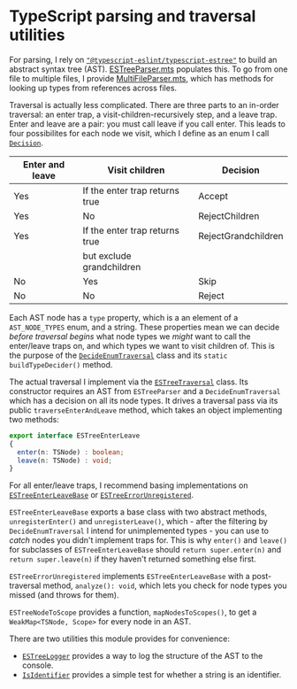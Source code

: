 # TypeScript parsing and traversal utilities

For parsing, I rely on [`"@typescript-eslint/typescript-estree"`](https://github.com/typescript-eslint/typescript-eslint/tree/main/packages/typescript-estree) to build an abstract syntax tree (AST).  [ESTreeParser.mts](source/ESTreeParser.mts) populates this.  To go from one file to multiple files, I provide [MultiFileParser.mts](source/MultiFileParser.mts), which has methods for looking up types from references across files.

Traversal is actually less complicated.  There are three parts to an in-order traversal: an enter trap, a visit-children-recursively step, and a leave trap.  Enter and leave are a pair:  you must call leave if you call enter.  This leads to four possibilites for each node we visit, which I define as an enum I call [`Decision`](source/DecideEnumTraversal.mts).

| Enter and leave | Visit children                 | Decision            |
|-----------------|--------------------------------|---------------------|
| Yes             | If the enter trap returns true | Accept              |
| Yes             | No                             | RejectChildren      |
| Yes             | If the enter trap returns true | RejectGrandchildren |
|                 | but exclude grandchildren      |                     |
| No              | Yes                            | Skip                |
| No              | No                             | Reject              |

Each AST node has a `type` property, which is a an element of a `AST_NODE_TYPES` enum, and a string.  These properties mean we can decide _before traversal begins_ what node types we _might_ want to call the enter/leave traps on, and which types we want to visit children of.  This is the purpose of the [`DecideEnumTraversal`](source/DecideEnumTraversal.mts) class and its `static buildTypeDecider()` method.

The actual traversal I implement via the [`ESTreeTraversal`](source/ESTreeTraversal.mts) class.  Its constructor requires an AST from `ESTreeParser` and a `DecideEnumTraversal` which has a decision on all its node types.  It drives a traversal pass via its public `traverseEnterAndLeave` method, which takes an object implementing two methods:

```typescript
export interface ESTreeEnterLeave
{
  enter(n: TSNode) : boolean;
  leave(n: TSNode) : void;
}
```

For all enter/leave traps, I recommend basing implementations on [`ESTreeEnterLeaveBase`](source/ESTreeEnterLeaveBase.mts) or [`ESTreeErrorUnregistered`](source/ESTreeErrorUnregistered.mts).  

`ESTreeEnterLeaveBase` exports a base class with two abstract methods, `unregisterEnter()` and `unregisterLeave()`, which - after the filtering by `DecideEnumTraversal` I intend for unimplemented types - you can use to _catch_ nodes you didn't implement traps for.  This is why `enter()` and `leave()` for subclasses of `ESTreeEnterLeaveBase` should `return super.enter(n)` and `return super.leave(n)` if they haven't returned something else first.

`ESTreeErrorUnregistered` implements `ESTreeEnterLeaveBase` with a post-traversal method, `analyze(): void`, which lets you check for node types you missed (and throws for them).

`ESTreeNodeToScope` provides a function, `mapNodesToScopes()`, to get a `WeakMap<TSNode, Scope>` for every node in an AST.

There are two utilities this module provides for convenience:

- [`ESTreeLogger`](source/ESTreeLogger.mts) provides a way to log the structure of the AST to the console.
- [`IsIdentifier`](source/IsIdentifier.mts) provides a simple test for whether a string is an identifier.

